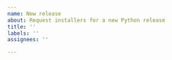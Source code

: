 ```yaml
---
name: New release
about: Request installers for a new Python release
title: ''
labels: ''
assignees: ''

---
```


<!--
Usually, I upload installers for new Python versions within a week of release. Please wait at least a week after a Python release before making a request here.
-->
